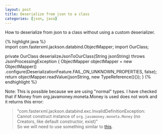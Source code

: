 ```yaml
---
layout: post
title: Deserialize from json to a class
categories: [json, java]
---
```


How to deserialize from json to a class without using a custom deserializer.

{% highlight java %}      
import com.fasterxml.jackson.databind.ObjectMapper;
import OurClass;

  private OurClass deserializeJsonToOurClass(String jsonString) throws JsonProcessingException {
        ObjectMapper objectMapper = new ObjectMapper()
                .configure(DeserializationFeature.FAIL_ON_UNKNOWN_PROPERTIES, false);
        return objectMapper.readValue(jsonString, new TypeReference<OurClass>(){});
    }
    {% endhighlight %}   

Note: This is possible because we are using "normal" types. I have checked that if Money from org.javamoney.moneta.Money is used does not work and it returns this error:  
> "com.fasterxml.jackson.databind.exc.InvalidDefinitionException: Cannot construct instance of `org.javamoney.moneta.Money` (no Creators, like default constructor, exist)"   
So we will need to use something similar to [this](https://citytesting.github.io/custom-json-deserializer-java/).
